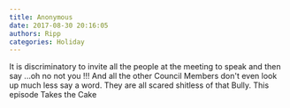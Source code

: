 ```yaml
---
title: Anonymous
date: 2017-08-30 20:16:05
authors: Ripp
categories: Holiday
---
```


 It is discriminatory to invite all the people at the meeting to speak and then say ...oh no not you !!!
And all the other Council Members don't even look up much less say a word. They are all scared shitless of that Bully. 
This episode Takes the Cake